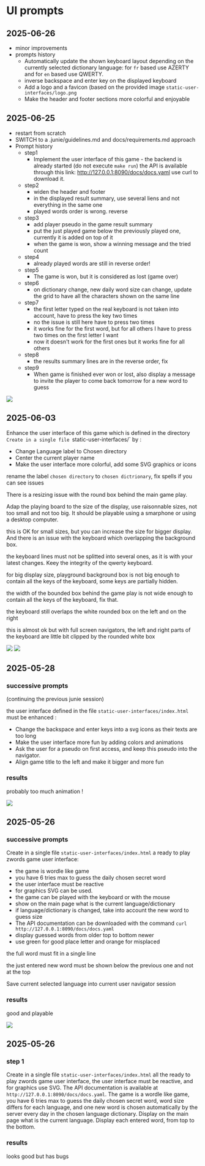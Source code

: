 # UI prompts

## 2025-06-26

- minor improvements
- prompts history
  - Automatically update the shown keyboard layout depending on the currently selected  dictionary language: for `fr` based use AZERTY and for `en` based use QWERTY.
  - inverse backspace and enter key on the displayed keyboard
  - Add a logo and a favicon (based on the provided image `static-user-interfaces/logo.png`
  - Make the header and footer sections more colorful and enjoyable

## 2025-06-25

- restart from scratch
- SWITCH to a .junie/guidelines.md and docs/requirements.md approach
- Prompt history
  - step1
    - Implement the user interface of this game - the backend is already started (do not execute `make run`) the API is available through this link: http://127.0.0.1:8090/docs/docs.yaml use curl to download it.
  - step2
    - widen the header and footer
    - in the displayed result summary, use several liens and not everything in the same one
    - played words order is wrong. reverse
  - step3
    - add player pseudo in the game result summary
    - put the just played game below the previously played one, currently it is added on top of it
    - when the game is won, show a winning message and the tried count
  - step4
    - already played words are still in reverse order!
  - step5
    - The game is won, but it is considered as lost (game over)
  - step6
    - on dictionary change, new daily word size can change, update the grid to have all the characters shown on the same line
  - step7
    - the first letter typed on the real keyboard is not taken into account, have to press the key two times
    - no the issue is still here have to press two times
    - it works fine for the first word, but for all others I have to press two times on the first letter I want
    - now it doesn't work for the first ones but it works fine for all others
  - step8
    - the results summary lines are in the reverse order, fix
  - step9
    - When game is finished ever won or lost, also display a message to invite the player to come back tomorrow for a new word to guess

![](2025-06-25.png)


## 2025-06-03

Enhance the user interface of this game which is defined in the directory `Create in a single file `static-user-interfaces/` by :
- Change Language label to Chosen directory
- Center the current player name
- Make the user interface more colorful, add some SVG graphics or icons

rename the label `chosen directory` to `chosen dictrionary`, fix spells if you can see issues

There is a resizing issue with the round box behind the main game play.

Adap the playing board to the size of the display, use raisonnable sizes, not too small and not too big. It should be playable using a smarphone or using a desktop computer.

this is OK for small sizes, but you can increase the size for bigger display. And there is an issue with the keyboard which overlapping the background box.

the keyboard lines must not be splitted into several ones, as it is with your latest changes. Keey the integrity of the qwerty keyboard.

for big display size, playground background box is not big enough to contain all the keys of the keyboard, some keys are partially hidden.

the width of the bounded box behind the game play is not wide enough to contain all the keys of the keyboard, fix that.

the keyboard still overlaps the white rounded box on the left and on the right

this is almost ok but with full screen navigators, the left and right parts of the keyboard are little bit clipped by the rounded white box

![](2025-06-03-1.png) ![](2025-06-03-2.png)

## 2025-05-28

### successive prompts

(continuing the previous junie session)

the user interface defined in the file `static-user-interfaces/index.html` must be enhanced :
- Change the backspace and enter keys into a svg icons as their texts are too long
- Make the user interface more fun by adding colors and animations
- Ask the user for a pseudo on first access, and keep this pseudo into the navigator.
- Align game title to the left and make it bigger and more fun

### results
probably too much animation !

![](2025-05-28.png)

## 2025-05-26

### successive prompts
Create in a single file `static-user-interfaces/index.html` a ready to play 
zwords game user interface:
- the game is wordle like game
- you have 6 tries max to guess the daily chosen secret word
- the user interface must be reactive
- for graphics SVG can be used.
- the game can be played with the keyboard or with the mouse
- show on the main page what is the current language/dictionary
- if language/dictionary is changed, take into account the new word to guess size
- The API documentation can be downloaded with the command `curl http://127.0.0.1:8090/docs/docs.yaml`
- display guessed words from older top to bottom newer
- use green for good place letter and orange for misplaced

the full word must fit in a single line 

the just entered new word must be shown below the previous one and not at the top

Save current selected language into current user navigator session

### results

good and playable

![](2025-05-26.png)


## 2025-05-26

### step 1
Create in a single file `static-user-interfaces/index.html` all the ready to play zwords game user interface, the user interface must be reactive, and for graphics use SVG. The API documentation is available at `http://127.0.0.1:8090/docs/docs.yaml`. The game is a wordle like game, you have 6 tries max to guess the daily chosen secret word, word size differs for each language, and one new word is chosen automatically by the server every day in the chosen language dictionary. Display on the main page what is the current language. Display each entered word, from top to the bottom.

### results

looks good but has bugs

